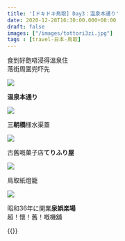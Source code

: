 ```yaml
---
title: '[ドキドキ鳥取] Day3：温泉本通り'
date: 2020-12-28T16:30:00.000+08:00
draft: false
images: ["/images/tottori3zi.jpg"]
tags : [travel-日本-鳥取]
---
```


食到好飽唔浸得溫泉住  
落街周圍兜吓先 

![](/images/tottori3zi.jpg)

**温泉本通り**  

![](/images/tottori3zi1.jpg)

**三朝橋**樣水渠蓋  

![](/images/tottori3zi2.jpg)

古舊嘅菓子店**てりふり屋**  

![](/images/tottori3zi3.jpg)

鳥取紙燈籠  

![](/images/tottori3zi4.jpg)

昭和36年に開業**泉娯楽場**  
超！懷！舊！嘅機舖    
    
    
{{<tottori>}}  
